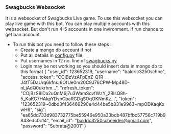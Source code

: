 ### Swagbucks Websocket
It is a websocket of Swagbucks Live game. To use this websocket you can play live game with this bot. You can play multiple accounts with this websocket. But don't run 4-5 accounts in one invironment. If run chance to get ban account.

+ To run this bot you need to follow these steps :
  - Create a mongo db account if not
  - Put all details in [config.py](https://github.com/Subrata2402/Swagbucks-Websocket/blob/main/config.py) file
  - Put usernames in 12 no. line of [swagbucks.py](https://github.com/Subrata2402/Swagbucks-Websocket/blob/b4c9a07074e7987cbe0ccad057e186a3fad73ae2/swagbucks.py#L12)
  - Login may be not working so you should insert data in mongo db to this format
  {
      "user_id": 123652319,
      "username": "baldric3250schne",
      "access_token": "COjBzVzAFpEnZ-Q1R-J4tT5DaUrq6kfnrJ6OfUe0m20C9J76CPW-Mp48D-nLjAdQ0ukrhm…",
      "refresh_token": "COjBzS8lDa2uQnM6j7u3WamSovfWzY_2BlsQ8h-5_KaKG7HAkpYDspCbaRGDgSOqOKNmKz…",
      "token": "123652319~0dbd3f436469290e4d44be5b831e9963~mpODKaqKxwH6",
      "sig": "ea65dd733d983732775be55946e950a33bdb487bfbc57756c719b9843edc0c14",
      "email_id": "baldric3250schneider@gmail.com",
      "password": "Subrata@2001"
  }
